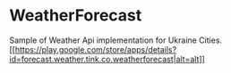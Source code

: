 # WeatherForecast
Sample of Weather Api implementation for Ukraine Cities.
[[https://play.google.com/store/apps/details?id=forecast.weather.tink.co.weatherforecast|alt=alt]]
